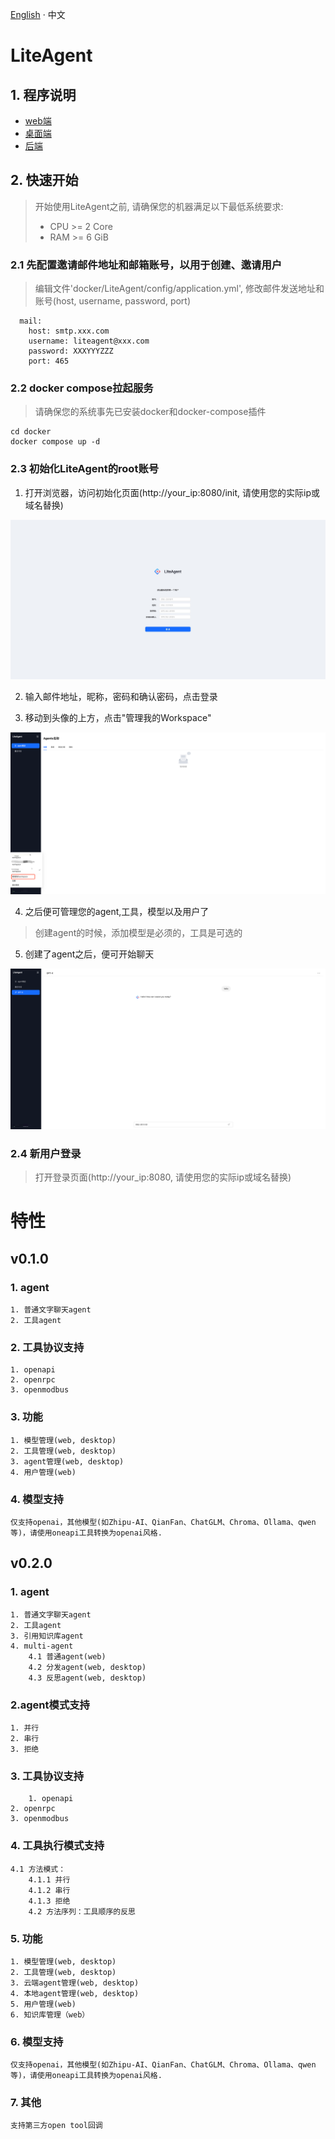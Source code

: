 [English](README.md) · 中文

# LiteAgent
## 1. 程序说明
  - [web端](https://github.com/LiteVar/LiteAgent/tree/master/lite_agent_web/README_zh-CN.md)
  - [桌面端](https://github.com/LiteVar/LiteAgent/tree/master/lite_agent_client/README-zh_CN.md)
  - [后端](https://github.com/LiteVar/LiteAgent/tree/master/lite_agent_backend/README-zh_CN.md)

## 2. 快速开始
> 开始使用LiteAgent之前, 请确保您的机器满足以下最低系统要求:
> 
>- CPU >= 2 Core
>- RAM >= 6 GiB

### 2.1 先配置邀请邮件地址和邮箱账号，以用于创建、邀请用户

> 编辑文件'docker/LiteAgent/config/application.yml', 修改邮件发送地址和账号(host, username, password, port)
```
  mail:
    host: smtp.xxx.com
    username: liteagent@xxx.com
    password: XXXYYYZZZ
    port: 465
```

### 2.2 docker compose拉起服务

> 请确保您的系统事先已安装docker和docker-compose插件
```
cd docker 
docker compose up -d
```

### 2.3 初始化LiteAgent的root账号
1. 打开浏览器，访问初始化页面(http://your_ip:8080/init, 请使用您的实际ip或域名替换)

![initSuperUser](https://github.com/LiteVar/LiteAgent/blob/master/lite_agent_web/docs/initSuperUser.jpg)

2. 输入邮件地址，昵称，密码和确认密码，点击登录

3. 移动到头像的上方，点击"管理我的Workspace"

![manageWorkspace](https://github.com/LiteVar/LiteAgent/blob/master/lite_agent_web/docs/open-admin.png)

4. 之后便可管理您的agent,工具，模型以及用户了

> 创建agent的时候，添加模型是必须的，工具是可选的

5. 创建了agent之后，便可开始聊天

![chatPage](https://github.com/LiteVar/LiteAgent/blob/master/lite_agent_web/docs/chat-page.png)

### 2.4 新用户登录

> 打开登录页面(http://your_ip:8080, 请使用您的实际ip或域名替换)


# 特性  
## v0.1.0

### 1. agent
    1. 普通文字聊天agent
    2. 工具agent

### 2. 工具协议支持
    1. openapi
	2. openrpc
	3. openmodbus

### 3. 功能
    1. 模型管理(web, desktop)
    2. 工具管理(web, desktop)
    3. agent管理(web, desktop)
    4. 用户管理(web)

### 4. 模型支持
	仅支持openai，其他模型(如Zhipu-AI、QianFan、ChatGLM、Chroma、Ollama、qwen等)，请使用oneapi工具转换为openai风格.

## v0.2.0

### 1. agent
    1. 普通文字聊天agent
    2. 工具agent
    3. 引用知识库agent
    4. multi-agent
    	4.1 普通agent(web)
     	4.2 分发agent(web, desktop)
      	4.3 反思agent(web, desktop)

### 2.agent模式支持
	1. 并行
 	2. 串行
  	3. 拒绝

### 3. 工具协议支持
    	1. openapi
	2. openrpc
	3. openmodbus

 ### 4. 工具执行模式支持
 	4.1 方法模式：
		4.1.1 并行
	 	4.1.2 串行
	  	4.1.3 拒绝
    	4.2 方法序列：工具顺序的反思

### 5. 功能
    1. 模型管理(web, desktop)
    2. 工具管理(web, desktop)
    3. 云端agent管理(web, desktop)
    4. 本地agent管理(web, desktop)
    5. 用户管理(web)
    6. 知识库管理（web）    

### 6. 模型支持
	仅支持openai，其他模型(如Zhipu-AI、QianFan、ChatGLM、Chroma、Ollama、qwen等)，请使用oneapi工具转换为openai风格.

### 7. 其他
	支持第三方open tool回调

